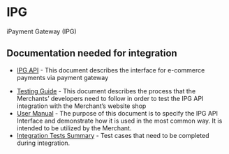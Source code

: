 # IPG
iPayment Gateway (IPG)

## Documentation needed for integration

* [IPG API](https://icard.direct/documents/IPG_API_v4.2_rev.35.pdf) - This document describes the interface for e-commerce payments via payment gateway
<!-- * [IPG API v4.3](https://icard.direct/documents/IPG_API.pdf) - This document describes the interface for e-commerce payments via payment gateway -->
<!-- * [IPG API v4.2](https://icard.direct/documents/IPG_API_v4.2_rev.35.pdf) - Link to previous version -->
* [Testing Guide](https://icard.direct/documents/IPG_API_Testing_guide_v3.4.pdf) -  This document describes the process that the Merchants’ developers need to follow in order to test the IPG API integration with the Merchant’s website shop
* [User Manual](https://icard.direct/documents/IPG_API_User_guide_v_3.2.1.pdf) - The purpose of this document is to specify the IPG API Interface and demonstrate how it is used in the most common way. It is intended to be utilized by the Merchant.
* [Integration Tests Summary](https://icard.direct/documents/IPG-Integration%20Tests%20Summary.xlsx) - Test cases that need to be completed during integration.

